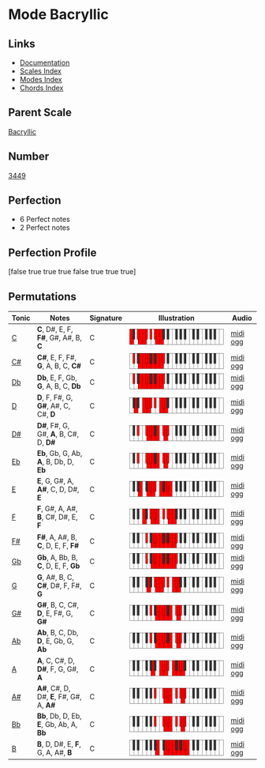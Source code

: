 # Mode Bacryllic

## Links

- [Documentation](index.md)
- [Scales Index](Scales.md)
- [Modes Index](Modes.md)
- [Chords Index](Chords.md)

## Parent Scale

[Bacryllic](ScaleBacryllic.md)

## Number

[3449](https://ianring.com/musictheory/scales/3449)

## Perfection

- 6 Perfect notes
- 2 Perfect notes

## Perfection Profile

[false true true true false true true true]

## Permutations

| Tonic | Notes | Signature | Illustration | Audio |
|-------|-------|-----------|--------------|-------|
| [C](ModeCNaturalBacryllic.md) | **C**, D#, E, F, **F#**, G#, A#, B, **C** | C | ![CNaturalBacryllic](ModeCNaturalBacryllic.png) | [midi](ModeCNaturalBacryllic.mid) [ogg](ModeCNaturalBacryllic.ogg) |
| [C#](ModeCSharpBacryllic.md) | **C#**, E, F, F#, **G**, A, B, C, **C#** | C | ![CSharpBacryllic](ModeCSharpBacryllic.png) | [midi](ModeCSharpBacryllic.mid) [ogg](ModeCSharpBacryllic.ogg) |
| [Db](ModeDFlatBacryllic.md) | **Db**, E, F, Gb, **G**, A, B, C, **Db** | C | ![DFlatBacryllic](ModeDFlatBacryllic.png) | [midi](ModeDFlatBacryllic.mid) [ogg](ModeDFlatBacryllic.ogg) |
| [D](ModeDNaturalBacryllic.md) | **D**, F, F#, G, **G#**, A#, C, C#, **D** | C | ![DNaturalBacryllic](ModeDNaturalBacryllic.png) | [midi](ModeDNaturalBacryllic.mid) [ogg](ModeDNaturalBacryllic.ogg) |
| [D#](ModeDSharpBacryllic.md) | **D#**, F#, G, G#, **A**, B, C#, D, **D#** | C | ![DSharpBacryllic](ModeDSharpBacryllic.png) | [midi](ModeDSharpBacryllic.mid) [ogg](ModeDSharpBacryllic.ogg) |
| [Eb](ModeEFlatBacryllic.md) | **Eb**, Gb, G, Ab, **A**, B, Db, D, **Eb** | C | ![EFlatBacryllic](ModeEFlatBacryllic.png) | [midi](ModeEFlatBacryllic.mid) [ogg](ModeEFlatBacryllic.ogg) |
| [E](ModeENaturalBacryllic.md) | **E**, G, G#, A, **A#**, C, D, D#, **E** | C | ![ENaturalBacryllic](ModeENaturalBacryllic.png) | [midi](ModeENaturalBacryllic.mid) [ogg](ModeENaturalBacryllic.ogg) |
| [F](ModeFNaturalBacryllic.md) | **F**, G#, A, A#, **B**, C#, D#, E, **F** | C | ![FNaturalBacryllic](ModeFNaturalBacryllic.png) | [midi](ModeFNaturalBacryllic.mid) [ogg](ModeFNaturalBacryllic.ogg) |
| [F#](ModeFSharpBacryllic.md) | **F#**, A, A#, B, **C**, D, E, F, **F#** | C | ![FSharpBacryllic](ModeFSharpBacryllic.png) | [midi](ModeFSharpBacryllic.mid) [ogg](ModeFSharpBacryllic.ogg) |
| [Gb](ModeGFlatBacryllic.md) | **Gb**, A, Bb, B, **C**, D, E, F, **Gb** | C | ![GFlatBacryllic](ModeGFlatBacryllic.png) | [midi](ModeGFlatBacryllic.mid) [ogg](ModeGFlatBacryllic.ogg) |
| [G](ModeGNaturalBacryllic.md) | **G**, A#, B, C, **C#**, D#, F, F#, **G** | C | ![GNaturalBacryllic](ModeGNaturalBacryllic.png) | [midi](ModeGNaturalBacryllic.mid) [ogg](ModeGNaturalBacryllic.ogg) |
| [G#](ModeGSharpBacryllic.md) | **G#**, B, C, C#, **D**, E, F#, G, **G#** | C | ![GSharpBacryllic](ModeGSharpBacryllic.png) | [midi](ModeGSharpBacryllic.mid) [ogg](ModeGSharpBacryllic.ogg) |
| [Ab](ModeAFlatBacryllic.md) | **Ab**, B, C, Db, **D**, E, Gb, G, **Ab** | C | ![AFlatBacryllic](ModeAFlatBacryllic.png) | [midi](ModeAFlatBacryllic.mid) [ogg](ModeAFlatBacryllic.ogg) |
| [A](ModeANaturalBacryllic.md) | **A**, C, C#, D, **D#**, F, G, G#, **A** | C | ![ANaturalBacryllic](ModeANaturalBacryllic.png) | [midi](ModeANaturalBacryllic.mid) [ogg](ModeANaturalBacryllic.ogg) |
| [A#](ModeASharpBacryllic.md) | **A#**, C#, D, D#, **E**, F#, G#, A, **A#** | C | ![ASharpBacryllic](ModeASharpBacryllic.png) | [midi](ModeASharpBacryllic.mid) [ogg](ModeASharpBacryllic.ogg) |
| [Bb](ModeBFlatBacryllic.md) | **Bb**, Db, D, Eb, **E**, Gb, Ab, A, **Bb** | C | ![BFlatBacryllic](ModeBFlatBacryllic.png) | [midi](ModeBFlatBacryllic.mid) [ogg](ModeBFlatBacryllic.ogg) |
| [B](ModeBNaturalBacryllic.md) | **B**, D, D#, E, **F**, G, A, A#, **B** | C | ![BNaturalBacryllic](ModeBNaturalBacryllic.png) | [midi](ModeBNaturalBacryllic.mid) [ogg](ModeBNaturalBacryllic.ogg) |
